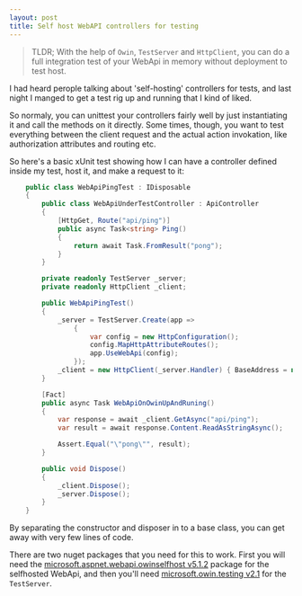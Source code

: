 ```yaml
---
layout: post
title: Self host WebAPI controllers for testing
---
```


> TLDR; With the help of `Owin`, `TestServer` and `HttpClient`, you can do a full integration test of your WebApi in memory without deployment to test host.

I had heard perople talking about 'self-hosting' controllers for tests, and last night I manged to get a test rig up and running that I kind of liked.

So normaly, you can unittest your controllers fairly well by just instantiating it and call the methods on it directly. Some times, though, you want to test everything between the client request and the actual action invokation, like authorization attributes and routing etc.

So here's a basic xUnit test showing how I can have a controller defined inside my test, host it, and make a request to it:

```csharp    
    public class WebApiPingTest : IDisposable
    {
        public class WebApiUnderTestController : ApiController
        {
            [HttpGet, Route("api/ping")]
            public async Task<string> Ping()
            {
                return await Task.FromResult("pong");
            }
        }

        private readonly TestServer _server;
        private readonly HttpClient _client;

        public WebApiPingTest()
        {
            _server = TestServer.Create(app =>
                {
                    var config = new HttpConfiguration();
                    config.MapHttpAttributeRoutes();
                    app.UseWebApi(config);
                });
            _client = new HttpClient(_server.Handler) { BaseAddress = new Uri("http://testserver/") };
        }

        [Fact]
        public async Task WebApiOnOwinUpAndRuning()
        {
            var response = await _client.GetAsync("api/ping");
            var result = await response.Content.ReadAsStringAsync();

            Assert.Equal("\"pong\"", result);
        }

        public void Dispose()
        {
            _client.Dispose();
            _server.Dispose();
        }
    }
```

By separating the constructor and disposer in to a base class, you can get away with very few lines of code.

There are two nuget packages that you need for this to work. First you will need the [microsoft.aspnet.webapi.owinselfhost v5.1.2](https://www.nuget.org/packages/Microsoft.AspNet.WebApi.OwinSelfHost/) package for the selfhosted WebApi, and then you'll need  [microsoft.owin.testing v2.1](https://www.nuget.org/packages/Microsoft.Owin.Testing/) for the `TestServer`.